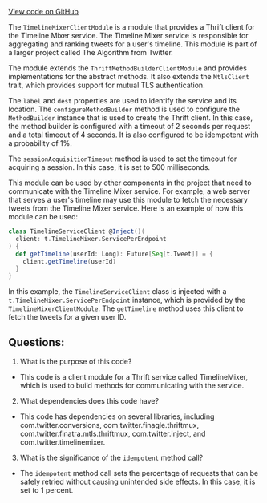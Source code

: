 [View code on GitHub](https://github.com/misbahsy/the-algorithm/product-mixer/component-library/src/main/scala/com/twitter/product_mixer/component_library/module/TimelineMixerClientModule.scala)

The `TimelineMixerClientModule` is a module that provides a Thrift client for the Timeline Mixer service. The Timeline Mixer service is responsible for aggregating and ranking tweets for a user's timeline. This module is part of a larger project called The Algorithm from Twitter.

The module extends the `ThriftMethodBuilderClientModule` and provides implementations for the abstract methods. It also extends the `MtlsClient` trait, which provides support for mutual TLS authentication.

The `label` and `dest` properties are used to identify the service and its location. The `configureMethodBuilder` method is used to configure the `MethodBuilder` instance that is used to create the Thrift client. In this case, the method builder is configured with a timeout of 2 seconds per request and a total timeout of 4 seconds. It is also configured to be idempotent with a probability of 1%.

The `sessionAcquisitionTimeout` method is used to set the timeout for acquiring a session. In this case, it is set to 500 milliseconds.

This module can be used by other components in the project that need to communicate with the Timeline Mixer service. For example, a web server that serves a user's timeline may use this module to fetch the necessary tweets from the Timeline Mixer service. Here is an example of how this module can be used:

```scala
class TimelineServiceClient @Inject()(
  client: t.TimelineMixer.ServicePerEndpoint
) {
  def getTimeline(userId: Long): Future[Seq[t.Tweet]] = {
    client.getTimeline(userId)
  }
}
```

In this example, the `TimelineServiceClient` class is injected with a `t.TimelineMixer.ServicePerEndpoint` instance, which is provided by the `TimelineMixerClientModule`. The `getTimeline` method uses this client to fetch the tweets for a given user ID.
## Questions: 
 1. What is the purpose of this code?
- This code is a client module for a Thrift service called TimelineMixer, which is used to build methods for communicating with the service.

2. What dependencies does this code have?
- This code has dependencies on several libraries, including com.twitter.conversions, com.twitter.finagle.thriftmux, com.twitter.finatra.mtls.thriftmux, com.twitter.inject, and com.twitter.timelinemixer.

3. What is the significance of the `idempotent` method call?
- The `idempotent` method call sets the percentage of requests that can be safely retried without causing unintended side effects. In this case, it is set to 1 percent.